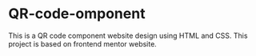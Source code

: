 # QR-code-omponent
This is a QR code component website design using HTML and CSS. This project is based on frontend mentor website.
